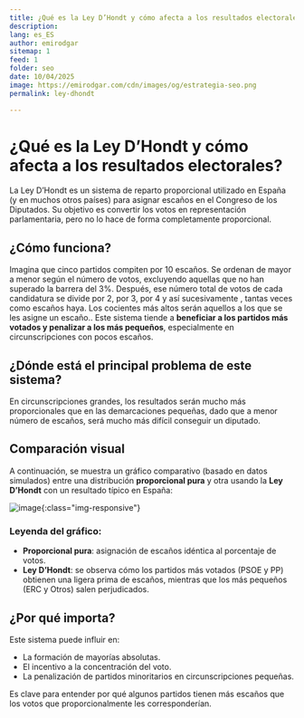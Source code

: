 ```yaml
---
title: ¿Qué es la Ley D’Hondt y cómo afecta a los resultados electorales?
description: 
lang: es_ES
author: emirodgar
sitemap: 1
feed: 1
folder: seo
date: 10/04/2025
image: https://emirodgar.com/cdn/images/og/estrategia-seo.png
permalink: ley-dhondt

---
```


# ¿Qué es la Ley D’Hondt y cómo afecta a los resultados electorales?

La Ley D’Hondt es un sistema de reparto proporcional utilizado en España (y en muchos otros países) para asignar escaños en el Congreso de los Diputados. Su objetivo es convertir los votos en representación parlamentaria, pero no lo hace de forma completamente proporcional.

## ¿Cómo funciona?

Imagina que cinco partidos compiten por 10 escaños. Se ordenan de mayor a menor según el número de votos, excluyendo aquellas que no han superado la barrera del 3%. Después, ese número total de votos de cada candidatura se divide por 2, por 3, por 4 y así sucesivamente , tantas veces como escaños haya. Los cocientes más altos serán aquellos a los que se les asigne un escaño.. Este sistema tiende a **beneficiar a los partidos más votados y penalizar a los más pequeños**, especialmente en circunscripciones con pocos escaños.

## ¿Dónde está el principal problema de este sistema?

En circunscripciones grandes, los resultados serán mucho más proporcionales que en las demarcaciones pequeñas, dado que a menor número de escaños, será mucho más difícil conseguir un diputado.


## Comparación visual

A continuación, se muestra un gráfico comparativo (basado en datos simulados) entre una distribución **proporcional pura** y otra usando la **Ley D’Hondt** con un resultado típico en España:

![image](https://github.com/user-attachments/assets/cd53707d-d952-42f8-a1ac-17833b4114de){:class="img-responsive"}


### Leyenda del gráfico:

- **Proporcional pura**: asignación de escaños idéntica al porcentaje de votos.
- **Ley D’Hondt**: se observa cómo los partidos más votados (PSOE y PP) obtienen una ligera prima de escaños, mientras que los más pequeños (ERC y Otros) salen perjudicados.

## ¿Por qué importa?

Este sistema puede influir en:

- La formación de mayorías absolutas.
- El incentivo a la concentración del voto.
- La penalización de partidos minoritarios en circunscripciones pequeñas.

Es clave para entender por qué algunos partidos tienen más escaños que los votos que proporcionalmente les corresponderían.

